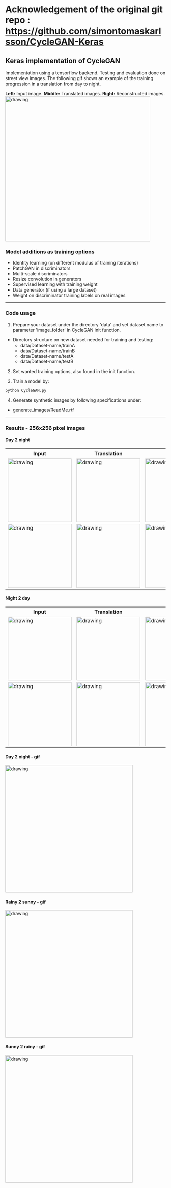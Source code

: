 # Acknowledgement of the original git repo : https://github.com/simontomaskarlsson/CycleGAN-Keras
## Keras implementation of CycleGAN
Implementation using a tensorflow backend. Testing and evaluation done on
street view images. The following gif shows an example of the training
progression in a translation from day to night.

**Left:** Input image. **Middle:** Translated images. **Right:** Reconstructed images.
<img src="./ReadMe/gifs/CG_bl_streetview_progression.gif" alt="drawing" width="455px"/>

### Model additions as training options
* Identity learning (on different modulus of training iterations)
* PatchGAN in discriminators
* Multi-scale discriminators
* Resize convolution in generators
* Supervised learning with training weight
* Data generator (if using a large dataset)
* Weight on discriminator training labels on real images

---

### Code usage  
1. Prepare your dataset under the directory 'data' and set dataset name to
parameter 'image_folder' in CycleGAN init function.
  * Directory structure on new dataset needed for training and testing:
    * data/Dataset-name/trainA
    * data/Dataset-name/trainB
    * data/Dataset-name/testA
    * data/Dataset-name/testB  

2. Set wanted training options, also found in the init function.

3. Train a model by:
```
python CycleGAN.py
```

4. Generate synthetic images by following specifications under:
  * generate_images/ReadMe.rtf

---

### Results - 256x256 pixel images

#### Day 2 night
<table>
  <tr>
    <th>Input</th>
    <th>Translation</th>
    <th>Input</th>
    <th>Translation</th>
  </tr>
  <tr>
    <td><img src="./ReadMe/images/day2night_r_1.png" alt="drawing" width="200px"/></td>
    <td><img src="./ReadMe/images/day2night_s_1.png" alt="drawing" width="200px"/></td>
    <td><img src="./ReadMe/images/day2night_r_2.png" alt="drawing" width="200px"/></td>
    <td><img src="./ReadMe/images/day2night_s_2.png" alt="drawing" width="200px"/></td>
  </tr>
  <tr>
    <td><img src="./ReadMe/images/day2night_r_3.png" alt="drawing" width="200px"/></td>
    <td><img src="./ReadMe/images/day2night_s_3.png" alt="drawing" width="200px"/></td>
    <td><img src="./ReadMe/images/day2night_r_4.png" alt="drawing" width="200px"/></td>
    <td><img src="./ReadMe/images/day2night_s_4.png" alt="drawing" width="200px"/></td>
  </tr>
</table>

#### Night 2 day
<table>
  <tr>
    <th>Input</th>
    <th>Translation</th>
    <th>Input</th>
    <th>Translation</th>
  </tr>
  <tr>
    <td><img src="./ReadMe/images/night2day_r_1.png" alt="drawing" width="200px"/></td>
    <td><img src="./ReadMe/images/night2day_s_1.png" alt="drawing" width="200px"/></td>
    <td><img src="./ReadMe/images/night2day_r_2.png" alt="drawing" width="200px"/></td>
    <td><img src="./ReadMe/images/night2day_s_2.png" alt="drawing" width="200px"/></td>
  </tr>
  <tr>
    <td><img src="./ReadMe/images/night2day_r_3.png" alt="drawing" width="200px"/></td>
    <td><img src="./ReadMe/images/night2day_s_3.png" alt="drawing" width="200px"/></td>
    <td><img src="./ReadMe/images/night2day_r_4.png" alt="drawing" width="200px"/></td>
    <td><img src="./ReadMe/images/night2day_s_4.png" alt="drawing" width="200px"/></td>
  </tr>
</table>

#### Day 2 night - gif
<img src="./ReadMe/gifs/city_day2night_2_short.gif" alt="drawing" width="400px"/>

#### Rainy 2 sunny - gif
<img src="./ReadMe/gifs/highway_rainy2sunny2.gif" alt="drawing" width="400px"/>

#### Sunny 2 rainy - gif
<img src="./ReadMe/gifs/highway_sunny2rainy_2.gif" alt="drawing" width="400px"/>
